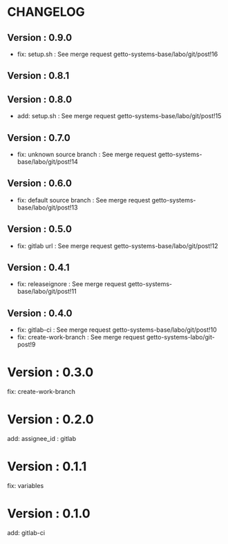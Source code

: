 # CHANGELOG

## Version : 0.9.0

- fix: setup.sh : See merge request getto-systems-base/labo/git/post!16


## Version : 0.8.1



## Version : 0.8.0

- add: setup.sh : See merge request getto-systems-base/labo/git/post!15


## Version : 0.7.0

- fix: unknown source branch : See merge request getto-systems-base/labo/git/post!14


## Version : 0.6.0

- fix: default source branch : See merge request getto-systems-base/labo/git/post!13


## Version : 0.5.0

- fix: gitlab url : See merge request getto-systems-base/labo/git/post!12


## Version : 0.4.1

- fix: releaseignore : See merge request getto-systems-base/labo/git/post!11


## Version : 0.4.0

- fix: gitlab-ci : See merge request getto-systems-base/labo/git/post!10
- fix: create-work-branch : See merge request getto-systems-labo/git-post!9

# Version : 0.3.0

fix: create-work-branch

# Version : 0.2.0

add: assignee_id : gitlab

# Version : 0.1.1

fix: variables

# Version : 0.1.0

add: gitlab-ci

